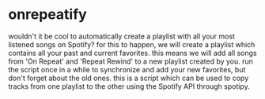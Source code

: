 # onrepeatify

wouldn't it be cool to automatically create a playlist with all your most listened songs on Spotify?
for this to happen, we will create a playlist which contains all your past and current favorites.
this means we will add all songs from 'On Repeat' and 'Repeat Rewind' to a new playlist created by you.
run the script once in a while to synchronize and add your new favorites, but don't forget about the old ones.
this is a script which can be used to copy tracks from one playlist to the other using the Spotify API through spotipy.
